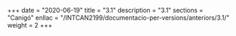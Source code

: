 +++
date        = "2020-06-19"
title       = "3.1"
description = "3.1"
sections    = "Canigó"
enllac		= "/INTCAN2199/documentacio-per-versions/anteriors/3.1/"
weight		= 2
+++
